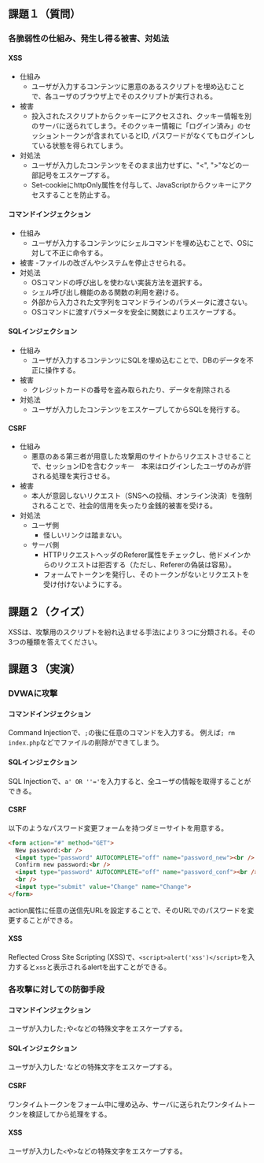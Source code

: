 ## 課題１（質問）
### 各脆弱性の仕組み、発生し得る被害、対処法
#### XSS
- 仕組み
  - ユーザが入力するコンテンツに悪意のあるスクリプトを埋め込むことで、各ユーザのブラウザ上でそのスクリプトが実行される。
- 被害
  - 投入されたスクリプトからクッキーにアクセスされ、クッキー情報を別のサーバに送られてしまう。そのクッキー情報に「ログイン済み」のセッショントークンが含まれているとID, パスワードがなくてもログインしている状態を得られてしまう。
- 対処法
  - ユーザが入力したコンテンツをそのまま出力せずに、"<", ">"などの一部記号をエスケープする。
  - Set-cookieにhttpOnly属性を付与して、JavaScriptからクッキーにアクセスすることを防止する。

#### コマンドインジェクション
- 仕組み
  - ユーザが入力するコンテンツにシェルコマンドを埋め込むことで、OSに対して不正に命令する。
- 被害
  -ファイルの改ざんやシステムを停止させられる。
- 対処法
  - OSコマンドの呼び出しを使わない実装方法を選択する。
  - シェル呼び出し機能のある関数の利用を避ける。
  - 外部から入力された文字列をコマンドラインのパラメータに渡さない。
  - OSコマンドに渡すパラメータを安全に関数によりエスケープする。

#### SQLインジェクション
- 仕組み
  - ユーザが入力するコンテンツにSQLを埋め込むことで、DBのデータを不正に操作する。
- 被害
  - クレジットカードの番号を盗み取られたり、データを削除される
- 対処法
  - ユーザが入力したコンテンツをエスケープしてからSQLを発行する。

#### CSRF
- 仕組み
  - 悪意のある第三者が用意した攻撃用のサイトからリクエストさせることで、セッションIDを含むクッキー　本来はログインしたユーザのみが許される処理を実行させる。
- 被害
  - 本人が意図しないリクエスト（SNSへの投稿、オンライン決済）を強制されることで、社会的信用を失ったり金銭的被害を受ける。
- 対処法
  - ユーザ側
    - 怪しいリンクは踏まない。
  - サーバ側
    - HTTPリクエストヘッダのReferer属性をチェックし、他ドメインからのリクエストは拒否する（ただし、Refererの偽装は容易）。
    - フォームでトークンを発行し、そのトークンがないとリクエストを受け付けないようにする。

## 課題２（クイズ）
XSSは、攻撃用のスクリプトを紛れ込ませる手法により３つに分類される。その3つの種類を答えてください。

## 課題３（実演）
### DVWAに攻撃
#### コマンドインジェクション
Command Injectionで、`;`の後に任意のコマンドを入力する。
例えば`; rm index.php`などでファイルの削除ができてしまう。

#### SQLインジェクション
SQL Injectionで、`a' OR ''='`を入力すると、全ユーザの情報を取得することができる。

#### CSRF
以下のようなパスワード変更フォームを持つダミーサイトを用意する。
```html
<form action="#" method="GET">
  New password:<br />
  <input type="password" AUTOCOMPLETE="off" name="password_new"><br />
  Confirm new password:<br />
  <input type="password" AUTOCOMPLETE="off" name="password_conf"><br />
  <br />
  <input type="submit" value="Change" name="Change">
</form>
```

action属性に任意の送信先URLを設定することで、そのURLでのパスワードを変更することができる。

#### XSS
Reflected Cross Site Scripting (XSS)で、`<script>alert('xss')</script>`を入力すると`xss`と表示されるalertを出すことができる。

### 各攻撃に対しての防御手段
#### コマンドインジェクション
ユーザが入力した`;`や`<`などの特殊文字をエスケープする。

#### SQLインジェクション
ユーザが入力した`'`などの特殊文字をエスケープする。

#### CSRF
ワンタイムトークンをフォーム中に埋め込み、サーバに送られたワンタイムトークンを検証してから処理をする。

#### XSS
ユーザが入力した`<`や`>`などの特殊文字をエスケープする。
